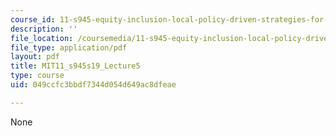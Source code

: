 ```yaml
---
course_id: 11-s945-equity-inclusion-local-policy-driven-strategies-for-economic-development-the-just-city-spring-2019
description: ''
file_location: /coursemedia/11-s945-equity-inclusion-local-policy-driven-strategies-for-economic-development-the-just-city-spring-2019/049ccfc3bbdf7344d054d649ac8dfeae_MIT11_s945s19_Lecture5.pdf
file_type: application/pdf
layout: pdf
title: MIT11_s945s19_Lecture5
type: course
uid: 049ccfc3bbdf7344d054d649ac8dfeae

---
```

None